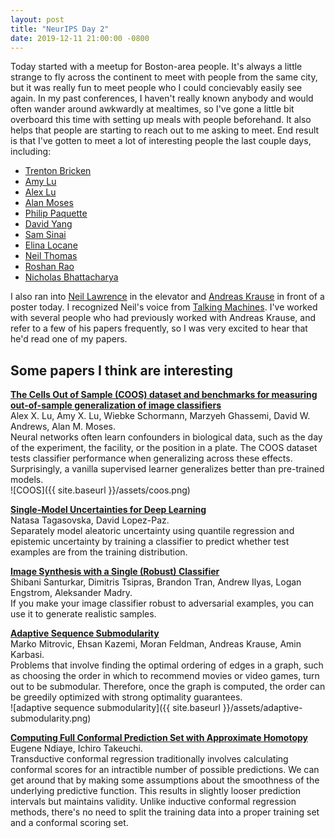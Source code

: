 ```yaml
---
layout: post
title: "NeurIPS Day 2"
date: 2019-12-11 21:00:00 -0800
---
```


Today started with a meetup for Boston-area people. It's always a little strange to fly across the continent to meet with people from the same city, but it was really fun to meet people who I could concievably easily see again. In my past conferences, I haven't really known anybody and would often wander around awkwardly at mealtimes, so I've gone a little bit overboard this time with setting up meals with people beforehand. It also helps that people are starting to reach out to me asking to meet. End result is that I've gotten to meet a lot of interesting people the last couple days, including: 

- [Trenton Bricken](https://slatestarcodex.com/)
- [Amy Lu](https://twitter.com/amyxlu)
- [Alex Lu](https://twitter.com/alexijielu)
- [Alan Moses](http://www.moseslab.csb.utoronto.ca/)
- [Philip Paquette](https://ppaquette.io/)
- [David Yang](https://twitter.com/davidkmyang)
- [Sam Sinai](https://twitter.com/samsinai)
- [Elina Locane](https://twitter.com/elooopy?lang=en) 
- [Neil Thomas](https://twitter.com/countablyfinite?lang=en)
- [Roshan Rao](https://rmrao.github.io/)
- [Nicholas Bhattacharya](https://nickbhat.github.io/)

I also ran into [Neil Lawrence](https://inverseprobability.com/) in the elevator and [Andreas Krause](https://las.inf.ethz.ch/krausea) in front of a poster today. I recognized Neil's voice from [Talking Machines](https://www.thetalkingmachines.com/). I've worked with several people who had previously worked with Andreas Krause, and refer to a few of his papers frequently, so I was very excited to hear that he'd read one of my papers. 

## Some papers I think are interesting

[**The Cells Out of Sample (COOS) dataset and benchmarks for measuring out-of-sample generalization of image classifiers**](https://arxiv.org/abs/1906.07282)  
Alex X. Lu, Amy X. Lu, Wiebke Schormann, Marzyeh Ghassemi, David W. Andrews, Alan M. Moses.  
Neural networks often learn confounders in biological data, such as the day of the experiment, the facility, or the position in a plate. The COOS dataset tests classifier performance when generalizing across these effects. Surprisingly, a vanilla supervised learner generalizes better than pre-trained models.  
![COOS]({{ site.baseurl }}/assets/coos.png)  

[**Single-Model Uncertainties for Deep Learning**](https://arxiv.org/abs/1811.00908)  
Natasa Tagasovska, David Lopez-Paz.  
Separately model aleatoric uncertainty using quantile regression and epistemic uncertainty by training a classifier to predict whether test examples are from the training distribution. 

[**Image Synthesis with a Single (Robust) Classifier**](https://arxiv.org/abs/1906.09453)  
Shibani Santurkar, Dimitris Tsipras, Brandon Tran, Andrew Ilyas, Logan Engstrom, Aleksander Madry.  
If you make your image classifier robust to adversarial examples, you can use it to generate realistic samples. 

[**Adaptive Sequence Submodularity**](https://arxiv.org/abs/1902.05981)  
Marko Mitrovic, Ehsan Kazemi, Moran Feldman, Andreas Krause, Amin Karbasi.  
Problems that involve finding the optimal ordering of edges in a graph, such as choosing the order in which to recommend movies or video games, turn out to be submodular. Therefore, once the graph is computed, the order can be greedily optimized with strong optimality guarantees.  
![adaptive sequence submodularity]({{ site.baseurl }}/assets/adaptive-submodularity.png)  

[**Computing Full Conformal Prediction Set with Approximate Homotopy**](https://arxiv.org/abs/1909.09365)  
Eugene Ndiaye, Ichiro Takeuchi.  
Transductive conformal regression traditionally involves calculating conformal scores for an intractible number of possible predictions. We can get around that by making some assumptions about the smoothness of the underlying predictive function. This results in slightly looser prediction intervals but maintains validity. Unlike inductive conformal regression methods, there's no need to split the training data into a proper training set and a conformal scoring set. 

